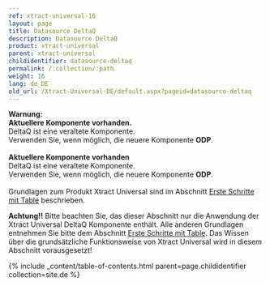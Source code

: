 ```yaml
---
ref: xtract-universal-16
layout: page
title: Datasource DeltaQ
description: Datasource DeltaQ
product: xtract-universal
parent: xtract-universal
childidentifier: datasource-deltaq
permalink: /:collection/:path
weight: 16
lang: de_DE
old_url: /Xtract-Universal-DE/default.aspx?pageid=datasource-deltaq
---
```


<div class="alert alert-warning">
  <i class="fas fa-exclamation-triangle"></i> <strong>Warnung:
  <br>Aktuellere Komponente vorhanden.</strong> <br>
   DeltaQ ist eine veraltete Komponente.<br>
 Verwenden Sie, wenn möglich, die neuere Komponente <strong>ODP</strong>.
</div><br>

<div class="alert alert-warning">
  <i class="fas fa-exclamation-triangle"></i> <strong>Aktuellere Komponente vorhanden</strong> <br>
   DeltaQ ist eine veraltete Komponente.<br>
 Verwenden Sie, wenn möglich, die neuere Komponente <strong>ODP</strong>.
</div><br>

<div class="alert alert-info">
  <i class="fas fa-info-circle"></i> Grundlagen zum Produkt Xtract Universal sind im Abschnitt <a href="https://help.theobald-software.com/de/xtract-universal/erste-schritte-mit-table" class="alert-link">Erste Schritte mit Table</a> beschrieben.<br>
</div>


**Achtung!!** Bitte beachten Sie, das dieser Abschnitt nur die Anwendung der Xtract Universal DeltaQ Komponente enthält. Alle anderen Grundlagen entnehmen Sie bitte dem Abschnitt [Erste Schritte mit Table](https://help.theobald-software.com/de/xtract-universal/erste-schritte-mit-table). Das Wissen über die grundsätzliche Funktionsweise von Xtract Universal wird in diesem Abschnitt vorausgesetzt!

{% include _content/table-of-contents.html parent=page.childidentifier collection=site.de %}